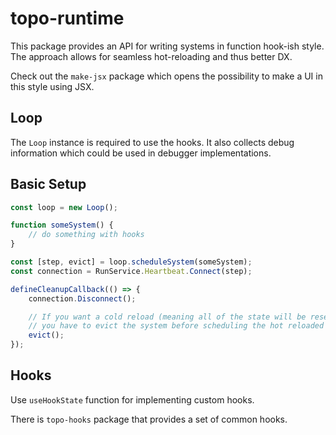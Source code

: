# topo-runtime

This package provides an API for writing systems in function hook-ish style.
The approach allows for seamless hot-reloading and thus better DX.

Check out the `make-jsx` package which opens the possibility to make a UI in this style using JSX.

## Loop

The `Loop` instance is required to use the hooks.
It also collects debug information which could be used in debugger implementations.

## Basic Setup

```ts
const loop = new Loop();

function someSystem() {
    // do something with hooks
}

const [step, evict] = loop.scheduleSystem(someSystem);
const connection = RunService.Heartbeat.Connect(step);

defineCleanupCallback(() => {
    connection.Disconnect();

    // If you want a cold reload (meaning all of the state will be reset)
    // you have to evict the system before scheduling the hot reloaded one;
    evict();
});
```

## Hooks

Use `useHookState` function for implementing custom hooks.

There is `topo-hooks` package that provides a set of common hooks.
